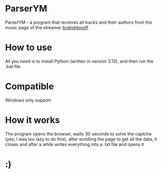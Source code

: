 # ParserYM
ParserYM - a program that receives all tracks and their authors from the music page of the streamer [bratishkinoff](https://www.twitch.tv/bratishkinoff).
# How to use
All you need is to install Python (written in version 3.13), and then run the .bat file
# Compatible
Windows only support
# How it works
The program opens the browser, waits 30 seconds to solve the captcha (yes, I was too lazy to do this), after scrolling the page to get all the data, it closes and after a while writes everything into a .txt file and opens it
# :)
